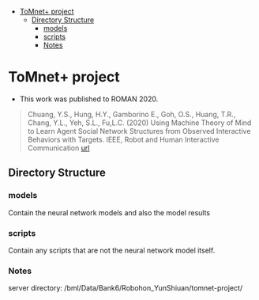 
<!-- @import "[TOC]" {cmd="toc" depthFrom=1 depthTo=6 orderedList=false} -->
<!-- code_chunk_output -->

- [ToMnet+ project](#tomnet-project)
  - [Directory Structure](#directory-structure)
    - [models](#models)
    - [scripts](#scripts)
    - [Notes](#notes)

<!-- /code_chunk_output -->

# ToMnet+ project

- This work was published to ROMAN 2020.

> Chuang, Y.S., Hung, H.Y., Gamborino E., Goh, O.S., Huang, T.R., Chang, Y.L., Yeh, S.L., Fu,L.C. (2020) Using Machine Theory of Mind to Learn Agent Social Network Structures from Observed Interactive Behaviors with Targets. IEEE, Robot and Human Interactive Communication [url](https://ieeexplore.ieee.org/abstract/document/9223453)


## Directory Structure



### models

Contain the neural network models and also the model results


### scripts

Contain any scripts that are not the neural network model itself.


### Notes

server directory:
/bml/Data/Bank6/Robohon_YunShiuan/tomnet-project/
